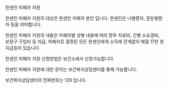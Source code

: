 한센인 피해자 지원

한센인 피해자 지원의 대상은 한센인 피해자 본인 입니다. 한센인은 나병환자, 문둔병환자 등을 의미합니다.

한센인 피해자 지원의 내용은 피해자별 상병 내용에 따라 향후 치료비, 간병 소요경비, 보장구 구입비 등 지급, 피해자로 결정된 모든 한센인에게 소득에 관계없이 매월 17만 원 지급등이 있습니다.

한센인 피해자 지원 신청방법은 보건소에서 신청가능합니다.

한센인 피해자 지원에 대한 문의는 보건복지상담센터를 통해 가능합니다.

보건복지상담센터의 전화번호는 129 입니다.
